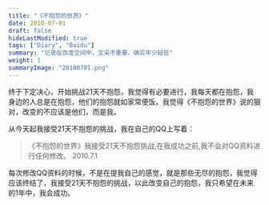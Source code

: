 ```yaml
---
title: "《不抱怨的世界》"
date: 2010-07-01
draft: false
hideLastModified: true
tags: ["Diary", "Baidu"]
summary: "记录在百度空间中，文采不重要，确实年少轻狂"
weight: 1
summaryImage: "20100701.png"
---
```


终于下定决心，开始挑战21天不抱怨，我觉得有必要进行，我每天都在抱怨，我身边的人总是在抱怨，他们的抱怨就如家常便饭。我觉得《不抱怨的世界》说的狠对，改变的不应该是他们，而是我。

从今天起我接受21天不抱怨的挑战，我在自己的QQ上写着：

> 《不抱怨的世界》我接受21天不抱怨挑战,在我成功之前,我不会对QQ资料进行任何修改。                                                                                                          2010.7.1

每次修改QQ资料的时候，不是在提我自己的感觉，就是那些无尽的抱怨，我觉得应该终结了，我接受21天不抱怨的挑战，以此改变自己的抱怨，我只希望在未来的1年中，我会成功。
